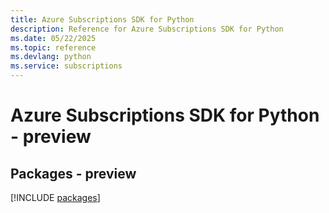 ```yaml
---
title: Azure Subscriptions SDK for Python
description: Reference for Azure Subscriptions SDK for Python
ms.date: 05/22/2025
ms.topic: reference
ms.devlang: python
ms.service: subscriptions
---
```

# Azure Subscriptions SDK for Python - preview
## Packages - preview
[!INCLUDE [packages](subscriptions-index.md)]